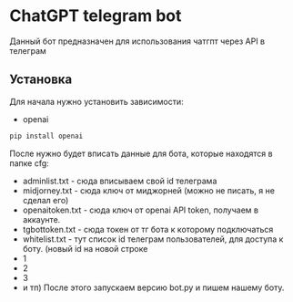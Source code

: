 
# ChatGPT telegram bot
Данный бот предназначен для использования чатгпт через API в телеграм
## Установка
Для начала нужно установить зависимости:
- openai
```bash
pip install openai
```
После нужно будет вписать данные для бота, которые находятся в папке cfg:
- adminlist.txt - сюда вписываем свой id телеграма
- midjorney.txt - сюда ключ от миджорней (можно не писать, я не сделал его)
- openaitoken.txt - сюда ключ от openai API token, получаем в аккаунте.
- tgbottoken.txt - сюда токен от тг бота к которому подключаться
- whitelist.txt - тут список id телеграм пользователей, для доступа к боту. (новый id на новой строке
- 1
- 2
- 3
- и тп)
После этого запускаем версию  bot.py и пишем нашему боту.
